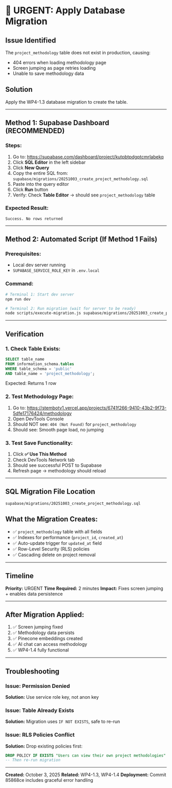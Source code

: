 # 🚨 URGENT: Apply Database Migration

## Issue Identified
The `project_methodology` table does not exist in production, causing:
- 404 errors when loading methodology page
- Screen jumping as page retries loading
- Unable to save methodology data

## Solution
Apply the WP4-1.3 database migration to create the table.

---

## Method 1: Supabase Dashboard (RECOMMENDED)

### Steps:
1. Go to: https://supabase.com/dashboard/project/kutpbtpdgptcmrlabekq
2. Click **SQL Editor** in the left sidebar
3. Click **New Query**
4. Copy the entire SQL from: `supabase/migrations/20251003_create_project_methodology.sql`
5. Paste into the query editor
6. Click **Run** button
7. Verify: Check **Table Editor** → should see `project_methodology` table

### Expected Result:
```
Success. No rows returned
```

---

## Method 2: Automated Script (If Method 1 Fails)

### Prerequisites:
- Local dev server running
- `SUPABASE_SERVICE_ROLE_KEY` in `.env.local`

### Command:
```bash
# Terminal 1: Start dev server
npm run dev

# Terminal 2: Run migration (wait for server to be ready)
node scripts/execute-migration.js supabase/migrations/20251003_create_project_methodology.sql
```

---

## Verification

### 1. Check Table Exists:
```sql
SELECT table_name
FROM information_schema.tables
WHERE table_schema = 'public'
AND table_name = 'project_methodology';
```

Expected: Returns 1 row

### 2. Test Methodology Page:
1. Go to: https://stembotv1.vercel.app/projects/6741f266-9410-43b2-9f73-5dfe17176424/methodology
2. Open DevTools Console
3. Should NOT see: `404 (Not Found)` for `project_methodology`
4. Should see: Smooth page load, no jumping

### 3. Test Save Functionality:
1. Click **✅ Use This Method**
2. Check DevTools Network tab
3. Should see successful POST to Supabase
4. Refresh page → methodology should reload

---

## SQL Migration File Location
```
supabase/migrations/20251003_create_project_methodology.sql
```

## What the Migration Creates:
- ✅ `project_methodology` table with all fields
- ✅ Indexes for performance (`project_id`, `created_at`)
- ✅ Auto-update trigger for `updated_at` field
- ✅ Row-Level Security (RLS) policies
- ✅ Cascading delete on project removal

---

## Timeline
**Priority:** URGENT
**Time Required:** 2 minutes
**Impact:** Fixes screen jumping + enables data persistence

---

## After Migration Applied:
1. ✅ Screen jumping fixed
2. ✅ Methodology data persists
3. ✅ Pinecone embeddings created
4. ✅ AI chat can access methodology
5. ✅ WP4-1.4 fully functional

---

## Troubleshooting

### Issue: Permission Denied
**Solution:** Use service role key, not anon key

### Issue: Table Already Exists
**Solution:** Migration uses `IF NOT EXISTS`, safe to re-run

### Issue: RLS Policies Conflict
**Solution:** Drop existing policies first:
```sql
DROP POLICY IF EXISTS "Users can view their own project methodologies" ON project_methodology;
-- Then re-run migration
```

---

**Created:** October 3, 2025
**Related:** WP4-1.3, WP4-1.4
**Deployment:** Commit 85868ce includes graceful error handling
